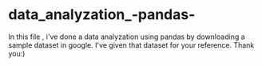 # data_analyzation_-pandas-
In this file , i've done a data analyzation using pandas by downloading a sample dataset in google. I've given that dataset for your reference. Thank you:)
